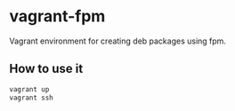 # vagrant-fpm
Vagrant environment for creating deb packages using fpm.

## How to use it
```bash
vagrant up
vagrant ssh
```
